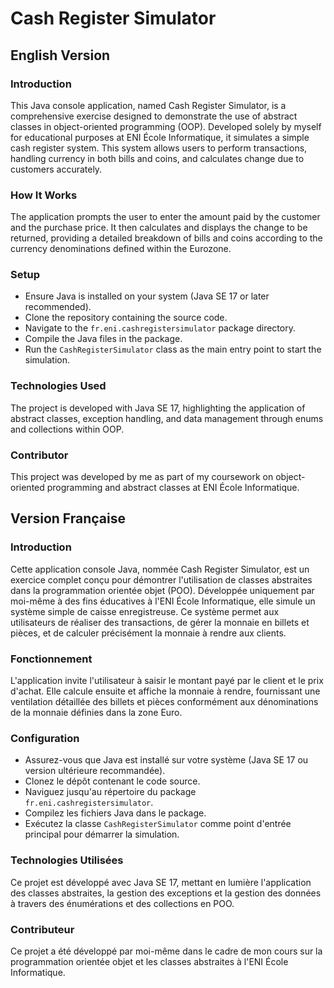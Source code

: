 # Cash Register Simulator

## English Version

### Introduction
This Java console application, named Cash Register Simulator, is a comprehensive exercise designed to demonstrate the use of abstract classes in object-oriented programming (OOP). Developed solely by myself for educational purposes at ENI École Informatique, it simulates a simple cash register system. This system allows users to perform transactions, handling currency in both bills and coins, and calculates change due to customers accurately.

### How It Works
The application prompts the user to enter the amount paid by the customer and the purchase price. It then calculates and displays the change to be returned, providing a detailed breakdown of bills and coins according to the currency denominations defined within the Eurozone.

### Setup
- Ensure Java is installed on your system (Java SE 17 or later recommended).
- Clone the repository containing the source code.
- Navigate to the `fr.eni.cashregistersimulator` package directory.
- Compile the Java files in the package.
- Run the `CashRegisterSimulator` class as the main entry point to start the simulation.

### Technologies Used
The project is developed with Java SE 17, highlighting the application of abstract classes, exception handling, and data management through enums and collections within OOP.

### Contributor
This project was developed by me as part of my coursework on object-oriented programming and abstract classes at ENI École Informatique.

## Version Française

### Introduction
Cette application console Java, nommée Cash Register Simulator, est un exercice complet conçu pour démontrer l'utilisation de classes abstraites dans la programmation orientée objet (POO). Développée uniquement par moi-même à des fins éducatives à l'ENI École Informatique, elle simule un système simple de caisse enregistreuse. Ce système permet aux utilisateurs de réaliser des transactions, de gérer la monnaie en billets et pièces, et de calculer précisément la monnaie à rendre aux clients.

### Fonctionnement
L'application invite l'utilisateur à saisir le montant payé par le client et le prix d'achat. Elle calcule ensuite et affiche la monnaie à rendre, fournissant une ventilation détaillée des billets et pièces conformément aux dénominations de la monnaie définies dans la zone Euro.

### Configuration
- Assurez-vous que Java est installé sur votre système (Java SE 17 ou version ultérieure recommandée).
- Clonez le dépôt contenant le code source.
- Naviguez jusqu'au répertoire du package `fr.eni.cashregistersimulator`.
- Compilez les fichiers Java dans le package.
- Exécutez la classe `CashRegisterSimulator` comme point d'entrée principal pour démarrer la simulation.

### Technologies Utilisées
Ce projet est développé avec Java SE 17, mettant en lumière l'application des classes abstraites, la gestion des exceptions et la gestion des données à travers des énumérations et des collections en POO.

### Contributeur
Ce projet a été développé par moi-même dans le cadre de mon cours sur la programmation orientée objet et les classes abstraites à l'ENI École Informatique.
